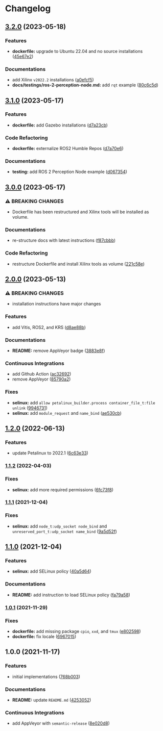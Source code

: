 # Changelog

## [3.2.0](https://github.com/extra2000/xilinx-toolkit/compare/v3.1.0...v3.2.0) (2023-05-18)


### Features

* **dockerfile:** upgrade to Ubuntu 22.04 and no source installations ([45e67e2](https://github.com/extra2000/xilinx-toolkit/commit/45e67e26049166866702d36ad0c16cc47bec3352))


### Documentations

* add Xilinx `v2022.2` installations ([a0efcf5](https://github.com/extra2000/xilinx-toolkit/commit/a0efcf5cb24bcd762bfedac3256ebf2f283874b2))
* **docs/testings/ros-2-perception-node.md:** add `rqt` example ([80c6c5d](https://github.com/extra2000/xilinx-toolkit/commit/80c6c5d1b02a1cd60ee95e2a0b794e9595dc412f))

## [3.1.0](https://github.com/extra2000/xilinx-toolkit/compare/v3.0.0...v3.1.0) (2023-05-17)


### Features

* **dockerfile:** add Gazebo installations ([d7a23cb](https://github.com/extra2000/xilinx-toolkit/commit/d7a23cb3fc7c11acc906d943d3932c34aef18098))


### Code Refactoring

* **dockerfile:** externalize ROS2 Humble Repos ([d7a70e6](https://github.com/extra2000/xilinx-toolkit/commit/d7a70e6f5d4ae207a2d8e56f96ee63dd22703b7a))


### Documentations

* **testing:** add ROS 2 Perception Node example ([d067354](https://github.com/extra2000/xilinx-toolkit/commit/d067354503b4001e3fa94b9452b19939b35c7a40))

## [3.0.0](https://github.com/extra2000/xilinx-toolkit/compare/v2.0.0...v3.0.0) (2023-05-17)


### ⚠ BREAKING CHANGES

* Dockerfile has been restructured and Xilinx tools will be installed as volume.

### Documentations

* re-structure docs with latest instructions ([f87cbbb](https://github.com/extra2000/xilinx-toolkit/commit/f87cbbbea5ada1d6bc73288379cc347f177c2a60))


### Code Refactoring

* restructure Dockerfile and install Xilinx tools as volume ([221c58e](https://github.com/extra2000/xilinx-toolkit/commit/221c58efeb8350939e8c0133c6ffc15e3db11aa1))

## [2.0.0](https://github.com/extra2000/xilinx-toolkit/compare/v1.2.0...v2.0.0) (2023-05-13)


### ⚠ BREAKING CHANGES

* installation instructions have major changes

### Features

* add Vitis, ROS2, and KRS ([d8ae88b](https://github.com/extra2000/xilinx-toolkit/commit/d8ae88b70ea5b5e73d2c3ff8a4d093ceb6f14550))


### Documentations

* **README:** remove AppVeyor badge ([3883e8f](https://github.com/extra2000/xilinx-toolkit/commit/3883e8ff8985074bbae7e75e10656d6584919ff2))


### Continuous Integrations

* add Github Action ([ac32692](https://github.com/extra2000/xilinx-toolkit/commit/ac326926ec5c31b517b23fb3d6273665f66c98c9))
* remove AppVeyor ([85790a2](https://github.com/extra2000/xilinx-toolkit/commit/85790a213e1512d70caace8f487b07b32af43c4a))


### Fixes

* **selinux:** add `allow petalinux_builder.process container_file_t:file unlink` ([9946731](https://github.com/extra2000/xilinx-toolkit/commit/9946731b9901d298bff078013e5970f8846392ea))
* **selinux:** add `module_request` and `name_bind` ([ae530cb](https://github.com/extra2000/xilinx-toolkit/commit/ae530cb30799adf3943c8421f97979f976687735))

## [1.2.0](https://github.com/extra2000/petalinux-builder/compare/v1.1.2...v1.2.0) (2022-06-13)


### Features

* update Petalinux to 2022.1 ([6c63e33](https://github.com/extra2000/petalinux-builder/commit/6c63e330868cda78459dfd92b4a7ced1634ce5ec))

### [1.1.2](https://github.com/extra2000/petalinux-builder/compare/v1.1.1...v1.1.2) (2022-04-03)


### Fixes

* **selinux:** add more required permissions ([6fc73f8](https://github.com/extra2000/petalinux-builder/commit/6fc73f83ea2336391db504fbd503ecc6944d4e7d))

### [1.1.1](https://github.com/extra2000/petalinux-builder/compare/v1.1.0...v1.1.1) (2021-12-04)


### Fixes

* **selinux:** add `node_t:udp_socket node_bind` and `unreserved_port_t:udp_socket name_bind` ([9a5d52f](https://github.com/extra2000/petalinux-builder/commit/9a5d52f910f978dc35c0eb25d2b27e9f28908b91))

## [1.1.0](https://github.com/extra2000/petalinux-builder/compare/v1.0.1...v1.1.0) (2021-12-04)


### Features

* **selinux:** add SELinux policy ([40a5d64](https://github.com/extra2000/petalinux-builder/commit/40a5d647c7820dd120613cda54091e5f1b692768))


### Documentations

* **README:** add instruction to load SELinux policy ([fa79a58](https://github.com/extra2000/petalinux-builder/commit/fa79a581c5a462bad69f5fad241d2d8d62febd56))

### [1.0.1](https://github.com/extra2000/petalinux-builder/compare/v1.0.0...v1.0.1) (2021-11-29)


### Fixes

* **dockerfile:** add missing package `cpio`, `xxd`, and `tmux` ([e802598](https://github.com/extra2000/petalinux-builder/commit/e802598d988e3285f5c896871fa847b1acf2a8b3))
* **dockerfile:** fix locale ([6967015](https://github.com/extra2000/petalinux-builder/commit/69670151bd5c9cea176353b437d2298c96a48529))

## 1.0.0 (2021-11-17)


### Features

* initial implementations ([768b003](https://github.com/extra2000/petalinux-builder/commit/768b00393acd6525cbd6d68bf20d331f04200f74))


### Documentations

* **README:** update `README.md` ([4253052](https://github.com/extra2000/petalinux-builder/commit/4253052e6cc0a756972bbd4cb1bbe6cbb51ee235))


### Continuous Integrations

* add AppVeyor with `semantic-release` ([8e020d8](https://github.com/extra2000/petalinux-builder/commit/8e020d80718450511a2c2b898a7111d8455ee15a))
